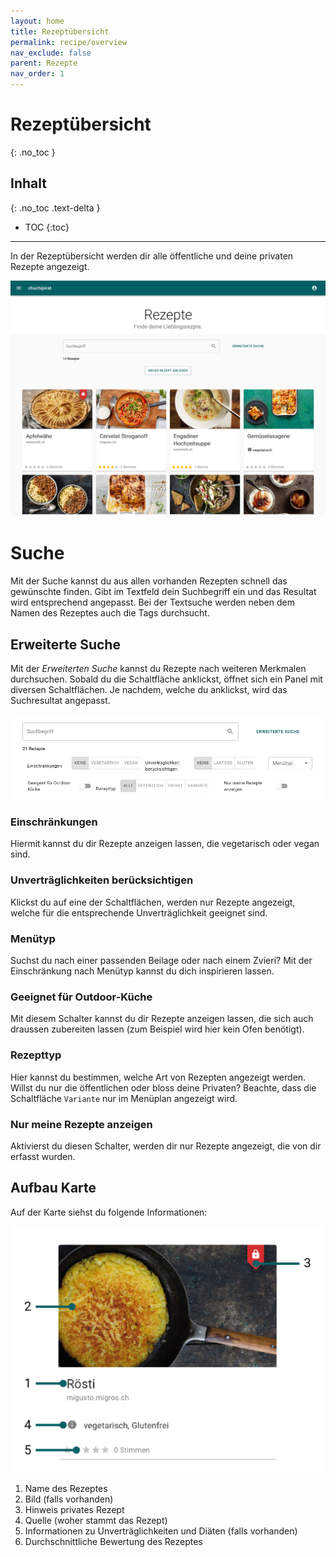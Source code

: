 ```yaml
---
layout: home
title: Rezeptübersicht
permalink: recipe/overview
nav_exclude: false
parent: Rezepte
nav_order: 1
---
```

# Rezeptübersicht
{: .no_toc }
## Inhalt
{: .no_toc .text-delta }

- TOC
{:toc}

---


In der Rezeptübersicht werden dir alle öffentliche und deine privaten Rezepte angezeigt.

![Rezeptübersicht](https://github.com/chuchipirat/chuchipirat.github.io/blob/main/docs/recipe/_images/recipes_overview.png?raw=true)

# Suche

Mit der Suche kannst du aus allen vorhanden Rezepten schnell das gewünschte finden. Gibt im Textfeld dein Suchbegriff ein und das Resultat wird entsprechend angepasst. Bei der Textsuche werden neben dem Namen des Rezeptes auch die Tags durchsucht.

## Erweiterte Suche

Mit der _Erweiterten Suche_ kannst du Rezepte nach weiteren Merkmalen durchsuchen. Sobald du die Schaltfläche anklickst, öffnet sich ein Panel mit diversen Schaltflächen. Je nachdem, welche du anklickst, wird das Suchresultat angepasst.

![erweiterte Suche](https://github.com/chuchipirat/chuchipirat.github.io/blob/main/docs/recipe/_images/recipes_advanced_search.png?raw=true)

### Einschränkungen

Hiermit kannst du dir Rezepte anzeigen lassen, die vegetarisch oder vegan sind.

### Unverträglichkeiten berücksichtigen

Klickst du auf eine der Schaltflächen, werden nur Rezepte angezeigt, welche für die entsprechende Unverträglichkeit geeignet sind.

### Menütyp

Suchst du nach einer passenden Beilage oder nach einem Zvieri? Mit der Einschränkung nach Menütyp kannst du dich inspirieren lassen.

### Geeignet für Outdoor-Küche

Mit diesem Schalter kannst du dir Rezepte anzeigen lassen, die sich auch draussen zubereiten lassen (zum Beispiel wird hier kein Ofen benötigt).

### Rezepttyp

Hier kannst du bestimmen, welche Art von Rezepten angezeigt werden. Willst du nur die öffentlichen oder bloss deine Privaten? Beachte, dass die Schaltfläche `Variante` nur im Menüplan angezeigt wird.

### Nur meine Rezepte anzeigen

Aktivierst du diesen Schalter, werden dir nur Rezepte angezeigt, die von dir erfasst wurden.

## Aufbau Karte

Auf der Karte siehst du folgende Informationen:

![Rezeptübersicht](https://github.com/chuchipirat/chuchipirat.github.io/blob/main/docs/recipe/_images/recipecard_layout.png?raw=true)

1. Name des Rezeptes
2. Bild (falls vorhanden)
3. Hinweis privates Rezept
4. Quelle (woher stammt das Rezept)
5. Informationen zu Unverträglichkeiten und Diäten (falls vorhanden)
6. Durchschnittliche Bewertung des Rezeptes
